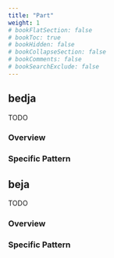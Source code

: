 ```yaml
---
title: "Part"
weight: 1
# bookFlatSection: false
# bookToc: true
# bookHidden: false
# bookCollapseSection: false
# bookComments: false
# bookSearchExclude: false
---
```




## bedja

TODO
### Overview

### Specific Pattern




## beja

TODO
### Overview

### Specific Pattern


